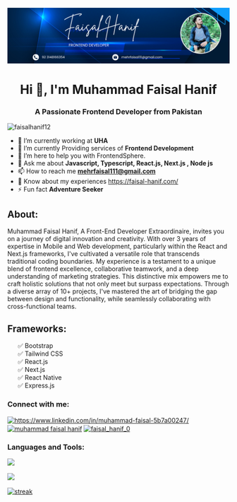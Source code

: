 ![logo](https://github.com/FaisalHanif12/FaisalHanif12/blob/main/Banner.png) 
<h1 align="center">Hi 👋, I'm Muhammad Faisal Hanif</h1>
<h3 align="center">A Passionate Frontend Developer from Pakistan</h3>

<p align="left"> <img src="https://komarev.com/ghpvc/?username=faisalhanif12&label=Profile%20views&color=0e75b6&style=flat" alt="faisalhanif12" /> </p>

- 🔭 I’m currently working at **UHA**
- 🌱 I’m currently Providing services of **Frontend Development** 
- 🤝 I’m here to help you with FrontendSphere.
- 💬 Ask me about **Javascript, Typescript, React.js, Next.js , Node js**
- 📫 How to reach me **mehrfaisal111@gmail.com**
- 📄 Know about my experiences https://faisal-hanif.com/
- ⚡ Fun fact **Adventure Seeker**
 
<h2 align="left">About:</h2>

Muhammad Faisal Hanif, A Front-End Developer Extraordinaire, invites you on a journey of digital innovation and creativity. With over 3 years of expertise in Mobile and Web development, particularly within the React and Next.js frameworks, I've cultivated a versatile role that transcends traditional coding boundaries. My experience is a testament to a unique blend of frontend excellence, collaborative teamwork, and a deep understanding of marketing strategies. This distinctive mix empowers me to craft holistic solutions that not only meet but surpass expectations. Through a diverse array of 10+ projects, I've mastered the art of bridging the gap between design and functionality, while seamlessly collaborating with cross-functional teams.

<h2 align="left">Frameworks:</h2>

<ul style="list-style-type: none;">
  <li>✅ Bootstrap</li>
  <li>✅ Tailwind CSS</li>
  <li>✅ React.js</li>
  <li>✅ Next.js</li>
  <li>✅ React Native</li>
  <li>✅ Express.js</li>
</ul>

<h3 align="left">Connect with me:</h3>
<p align="left">
<a href="https://linkedin.com/in/https://www.linkedin.com/in/muhammad-faisal-5b7a00247/" target="blank"><img align="center" src="https://raw.githubusercontent.com/rahuldkjain/github-profile-readme-generator/master/src/images/icons/Social/linked-in-alt.svg" alt="https://www.linkedin.com/in/muhammad-faisal-5b7a00247/" height="30" width="40" /></a>
<a href="https://fb.com/muhammad faisal hanif" target="blank"><img align="center" src="https://raw.githubusercontent.com/rahuldkjain/github-profile-readme-generator/master/src/images/icons/Social/facebook.svg" alt="muhammad faisal hanif" height="30" width="40" /></a>
<a href="https://instagram.com/faisal_hanif_0" target="blank"><img align="center" src="https://raw.githubusercontent.com/rahuldkjain/github-profile-readme-generator/master/src/images/icons/Social/instagram.svg" alt="faisal_hanif_0" height="30" width="40" /></a>
</p>

<h3 align="left">Languages and Tools:</h3>
<p align="left"> <a href="https://github.com/FaisalHanif12"><img src="https://skillicons.dev/icons?i=html,css,js,bootstrap,tailwind,react,redux,express,nodejs,mongodb,postman,ubuntu,vscode,git,github,figma"> </a> </p>


<p align="">
  <img height="200px" src="https://github-readme-stats.vercel.app/api?username=FaisalHanif12&hide_border=true&show_icons=true&count_private=true&theme=default&bg_color=FFFFFF">
</p>



<p align="">
  <a href="https://github.com/FaisalHanif12">      
    <img title="stats" alt="streak" src="https://github-readme-streak-stats.herokuapp.com/?user=FaisalHanif12&hide_border=true&stroke=f53b3b&background=FFFFFF&ring=FF4500&fire=f53b3b"/>
  </a> 
</p>



